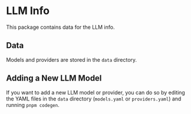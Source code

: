 # LLM Info

This package contains data for the LLM info.

## Data

Models and providers are stored in the `data` directory.

## Adding a New LLM Model

If you want to add a new LLM model or provider, you can do so by editing the YAML files in the `data` directory (`models.yaml` or `providers.yaml`) and running `pnpm codegen`.